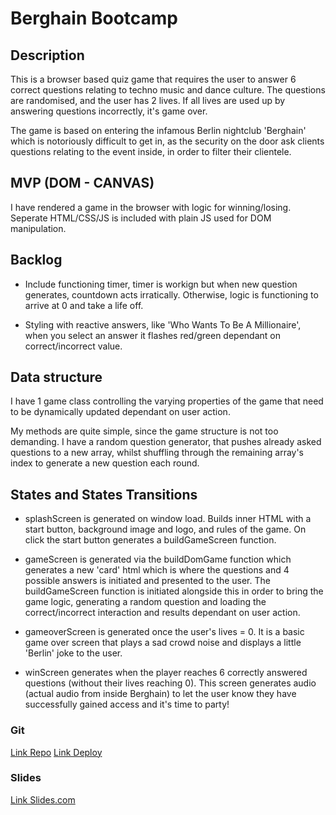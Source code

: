 # Berghain Bootcamp

## Description

This is a browser based quiz game that requires the user to answer 6 correct questions relating to techno music and dance culture. The questions are randomised, and the user has 2 lives. If all lives are used up by answering questions incorrectly, it's game over.

The game is based on entering the infamous Berlin nightclub 'Berghain' which is notoriously difficult to get in, as the security on the door ask clients questions relating to the event inside, in order to filter their clientele.

## MVP (DOM - CANVAS)

I have rendered a game in the browser with logic for winning/losing. Seperate HTML/CSS/JS is included with plain JS used for DOM manipulation.

## Backlog

- Include functioning timer, timer is workign but when new question generates, countdown acts irratically. Otherwise, logic is functioning to arrive at 0 and take a life off.

- Styling with reactive answers, like 'Who Wants To Be A Millionaire', when you select an answer it flashes red/green dependant on correct/incorrect value.

## Data structure

I have 1 game class controlling the varying properties of the game that need to be dynamically updated dependant on user action.

My methods are quite simple, since the game structure is not too demanding. I have a random question generator, that pushes already asked questions to a new array, whilst shuffling through the remaining array's index to generate a new question each round.

## States and States Transitions

- splashScreen is generated on window load. Builds inner HTML with a start button, background image and logo, and rules of the game. On click the start button generates a buildGameScreen function.

- gameScreen is generated via the buildDomGame function which generates a new 'card' html which is where the questions and 4 possible answers is initiated and presented to the user. The buildGameScreen function is initiated alongside this in order to bring the game logic, generating a random question and loading the correct/incorrect interaction and results dependant on user action.

- gameoverScreen is generated once the user's lives = 0. It is a basic game over screen that plays a sad crowd noise and displays a little 'Berlin' joke to the user.

- winScreen generates when the player reaches 6 correctly answered questions (without their lives reaching 0). This screen generates audio (actual audio from inside Berghain) to let the user know they have successfully gained access and it's time to party!

### Git

[Link Repo](https://github.com/gmunro90/project1)
[Link Deploy](https://gmunro90.github.io/project1/)

### Slides

[Link Slides.com](https://tinyurl.com/tfvwp4c8)

